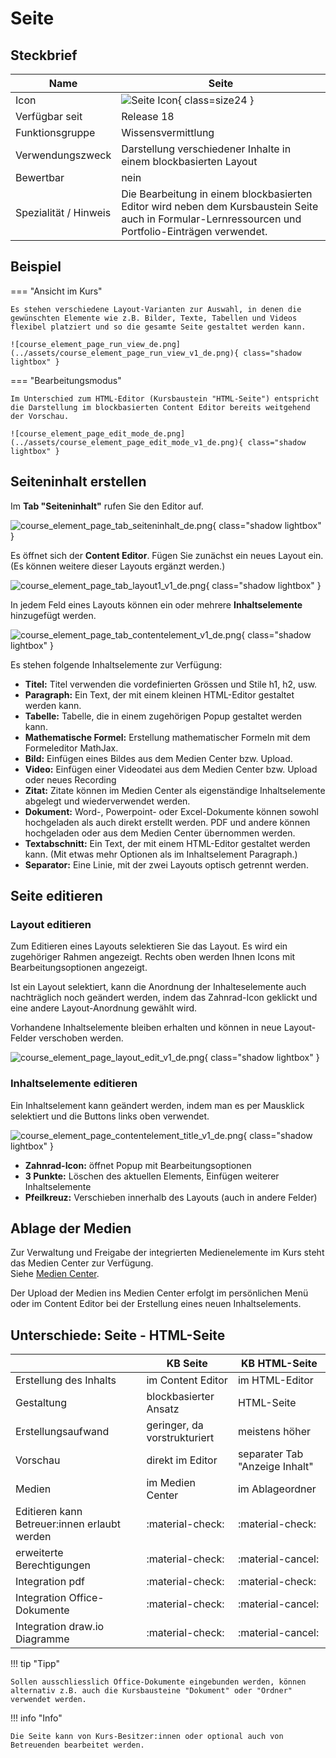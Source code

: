 # Seite

## Steckbrief

Name | Seite
---------|----------
Icon | ![Seite Icon](assets/page.png){ class=size24  }
Verfügbar seit | Release 18
Funktionsgruppe | Wissensvermittlung
Verwendungszweck | Darstellung verschiedener Inhalte in einem blockbasierten Layout
Bewertbar | nein
Spezialität / Hinweis | Die Bearbeitung in einem blockbasierten Editor wird neben dem Kursbaustein Seite auch in Formular-Lernressourcen und Portfolio-Einträgen verwendet.

## Beispiel

=== "Ansicht im Kurs"
    
    Es stehen verschiedene Layout-Varianten zur Auswahl, in denen die gewünschten Elemente wie z.B. Bilder, Texte, Tabellen und Videos flexibel platziert und so die gesamte Seite gestaltet werden kann. 

    ![course_element_page_run_view_de.png](../assets/course_element_page_run_view_v1_de.png){ class="shadow lightbox" }

=== "Bearbeitungsmodus"

    Im Unterschied zum HTML-Editor (Kursbaustein "HTML-Seite") entspricht die Darstellung im blockbasierten Content Editor bereits weitgehend der Vorschau.

    ![course_element_page_edit_mode_de.png](../assets/course_element_page_edit_mode_v1_de.png){ class="shadow lightbox" }



## Seiteninhalt erstellen

Im **Tab "Seiteninhalt"** rufen Sie den Editor auf.

![course_element_page_tab_seiteninhalt_de.png](assets/course_element_page_tab_seiteninhalt_v1_de.png){ class="shadow lightbox" }

Es öffnet sich der **Content Editor**. Fügen Sie zunächst ein neues Layout ein. (Es können weitere dieser Layouts ergänzt werden.)

![course_element_page_tab_layout1_v1_de.png](assets/course_element_page_tab_layout1_v1_de.png){ class="shadow lightbox" }

In jedem Feld eines Layouts können ein oder mehrere **Inhaltselemente** hinzugefügt werden.

![course_element_page_tab_contentelement_v1_de.png](assets/course_element_page_tab_contentelement_v1_de.png){ class="shadow lightbox" }

Es stehen folgende Inhaltselemente zur Verfügung:

* **Titel:** Titel verwenden die vordefinierten Grössen und Stile h1, h2, usw.
* **Paragraph:** Ein Text, der mit einem kleinen HTML-Editor gestaltet werden kann.
* **Tabelle:** Tabelle, die in einem zugehörigen Popup gestaltet werden kann.
* **Mathematische Formel:** Erstellung mathematischer Formeln mit dem Formeleditor MathJax.
* **Bild:** Einfügen eines Bildes aus dem Medien Center bzw. Upload.
* **Video:** Einfügen einer Videodatei aus dem Medien Center bzw. Upload oder neues Recording
* **Zitat:** Zitate können im Medien Center als eigenständige Inhaltselemente abgelegt und wiederverwendet werden.
* **Dokument:** Word-, Powerpoint- oder Excel-Dokumente können sowohl hochgeladen als auch direkt erstellt werden. PDF und andere können hochgeladen oder aus dem Medien Center übernommen werden.
* **Textabschnitt:** Ein Text, der mit einem HTML-Editor gestaltet werden kann. (Mit etwas mehr Optionen als im Inhaltselement Paragraph.)
* **Separator:** Eine Linie, mit der zwei Layouts optisch getrennt werden. 


## Seite editieren

### Layout editieren

Zum Editieren eines Layouts selektieren Sie das Layout. Es wird ein zugehöriger Rahmen angezeigt. Rechts oben werden Ihnen Icons mit Bearbeitungsoptionen angezeigt.

Ist ein Layout selektiert, kann die Anordnung der Inhalteselemente auch nachträglich noch geändert werden, indem das Zahnrad-Icon geklickt und eine andere Layout-Anordnung gewählt wird.

Vorhandene Inhaltselemente bleiben erhalten und können in neue Layout-Felder verschoben werden.

![course_element_page_layout_edit_v1_de.png](assets/course_element_page_layout_edit_v1_de.png){ class="shadow lightbox" }


### Inhaltselemente editieren

Ein Inhaltselement kann geändert werden, indem man es per Mausklick selektiert und die Buttons links oben verwendet.

![course_element_page_contentelement_title_v1_de.png](assets/course_element_page_contentelement_title_v1_de.png){ class="shadow lightbox" }

* **Zahnrad-Icon:** öffnet Popup mit Bearbeitungsoptionen
* **3 Punkte:** Löschen des aktuellen Elements, Einfügen weiterer Inhaltselemente 
* **Pfeilkreuz:** Verschieben innerhalb des Layouts (auch in andere Felder)




## Ablage der Medien

Zur Verwaltung und Freigabe der integrierten Medienelemente im Kurs steht das Medien Center zur Verfügung.<br>
Siehe [Medien Center](https://docs.openolat.org/de/manual_user/personal_menu/Media_Center/#dokument-hinzufugen).

Der Upload der Medien ins Medien Center erfolgt im persönlichen Menü oder im Content Editor bei der Erstellung eines neuen Inhaltselements.



## Unterschiede: Seite - HTML-Seite


|                        | KB Seite                       | KB HTML-Seite                  |
| -----------------------| ------------------------------ | ------------------------------ |
| Erstellung des Inhalts | im Content Editor              | im HTML-Editor                 |
| Gestaltung             | blockbasierter Ansatz          | HTML-Seite                     |
| Erstellungsaufwand     | geringer, da vorstrukturiert   | meistens höher                 |
| Vorschau               | direkt im Editor               | separater Tab "Anzeige Inhalt" |
| Medien                 | im Medien Center               | im Ablageordner                |
| Editieren kann Betreuer:innen erlaubt werden  | :material-check: | :material-check:      |
| erweiterte Berechtigungen                     | :material-check: | :material-cancel:     |
| Integration pdf        | :material-check:               | :material-check:               |
| Integration Office-Dokumente | :material-check:         | :material-cancel:              |
| Integration draw.io Diagramme        | :material-check: | :material-cancel:     |



!!! tip "Tipp"

    Sollen ausschliesslich Office-Dokumente eingebunden werden, können alternativ z.B. auch die Kursbausteine "Dokument" oder "Ordner" verwendet werden.


!!! info "Info"

    Die Seite kann von Kurs-Besitzer:innen oder optional auch von Betreuenden bearbeitet werden.

